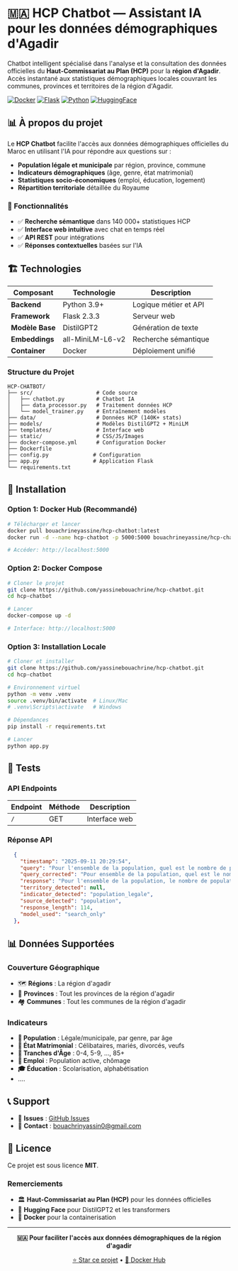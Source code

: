 # 🇲🇦 HCP Chatbot — Assistant IA pour les données démographiques d'Agadir

Chatbot intelligent spécialisé dans l'analyse et la consultation des données officielles du **Haut-Commissariat au Plan (HCP)** pour la **région d'Agadir**. Accès instantané aux statistiques démographiques locales couvrant les communes, provinces et territoires de la région d'Agadir.

[![Docker](https://img.shields.io/badge/Docker-Ready-blue?logo=docker)](https://hub.docker.com/r/bouachrineyassine/hcp-chatbot)
[![Flask](https://img.shields.io/badge/Flask-2.3.3-green?logo=flask)](https://flask.palletsprojects.com/)
[![Python](https://img.shields.io/badge/Python-3.9+-yellow?logo=python)](https://python.org)
[![HuggingFace](https://img.shields.io/badge/🤗_Transformers-Latest-orange)](https://huggingface.co/transformers/)

## 📊 À propos du projet

Le **HCP Chatbot** facilite l'accès aux données démographiques officielles du Maroc en utilisant l'IA pour répondre aux questions sur :

- **Population légale et municipale** par région, province, commune
- **Indicateurs démographiques** (âge, genre, état matrimonial)  
- **Statistiques socio-économiques** (emploi, éducation, logement)
- **Répartition territoriale** détaillée du Royaume

### 🎯 Fonctionnalités

- ✅ **Recherche sémantique** dans 140 000+ statistiques HCP
- ✅ **Interface web intuitive** avec chat en temps réel
- ✅ **API REST** pour intégrations
- ✅ **Réponses contextuelles** basées sur l'IA

## 🏗️ Technologies

| Composant | Technologie | Description |
|-----------|-------------|-------------|
| **Backend** | Python 3.9+ | Logique métier et API |
| **Framework** | Flask 2.3.3 | Serveur web |
| **Modèle Base** | DistilGPT2 | Génération de texte |
| **Embeddings** | all-MiniLM-L6-v2 | Recherche sémantique |
| **Container** | Docker | Déploiement unifié |

### Structure du Projet

```
HCP-CHATBOT/
├── src/                    # Code source
│   ├── chatbot.py          # Chatbot IA
│   ├── data_processor.py   # Traitement données HCP
│   └── model_trainer.py    # Entraînement modèles
├── data/                   # Données HCP (140K+ stats)
├── models/                 # Modèles DistilGPT2 + MiniLM
├── templates/              # Interface web
├── static/                 # CSS/JS/Images
├── docker-compose.yml      # Configuration Docker
├── Dockerfile             
├── config.py              # Configuration
├── app.py                 # Application Flask
└── requirements.txt       
```

## 🚀 Installation

### Option 1: Docker Hub (Recommandé)

```bash
# Télécharger et lancer
docker pull bouachrineyassine/hcp-chatbot:latest
docker run -d --name hcp-chatbot -p 5000:5000 bouachrineyassine/hcp-chatbot:latest

# Accéder: http://localhost:5000
```

### Option 2: Docker Compose

```bash
# Cloner le projet
git clone https://github.com/yassinebouachrine/hcp-chatbot.git
cd hcp-chatbot

# Lancer
docker-compose up -d

# Interface: http://localhost:5000
```

### Option 3: Installation Locale

```bash
# Cloner et installer
git clone https://github.com/yassinebouachrine/hcp-chatbot.git
cd hcp-chatbot

# Environnement virtuel
python -m venv .venv
source .venv/bin/activate  # Linux/Mac
# .venv\Scripts\activate   # Windows

# Dépendances
pip install -r requirements.txt

# Lancer
python app.py
```


## 🧪 Tests

### API Endpoints

| Endpoint | Méthode | Description |
|----------|---------|-------------|
| `/` | GET | Interface web |


### Réponse API

```json
  {
    "timestamp": "2025-09-11 20:29:54",
    "query": "Pour l'ensemble de la population, quel est le nombre de population légale à Région de Souss-Massa ?",
    "query_corrected": "Pour ensemble de la population, quel est le nombre de population légale à Région de Souss-Massa ?",
    "response": "Pour l'ensemble de la population, le nombre de population légale à Région de Souss-Massa est de 3020431 personnes.",
    "territory_detected": null,
    "indicator_detected": "population_legale",
    "source_detected": "population",
    "response_length": 114,
    "model_used": "search_only"
  },
```

## 📊 Données Supportées

### Couverture Géographique
- 🗺️ **Régions** : La région d'agadir
- 🏢 **Provinces** : Tout les provinces de la région d'agadir
- 🏘️ **Communes** : Tout les communes de la région d'agadir

### Indicateurs
- **👥 Population** : Légale/municipale, par genre, par âge
- **💒 État Matrimonial** : Célibataires, mariés, divorcés, veufs
- **🎂 Tranches d'Âge** : 0-4, 5-9, ..., 85+
- **💼 Emploi** : Population active, chômage
- **🎓 Éducation** : Scolarisation, alphabétisation
- ....


## 📞 Support

- 🐛 **Issues** : [GitHub Issues](https://github.com/yassinebouachrine/hcp-chatbot/issues)
- 📧 **Contact** : bouachrinyassin0@gmail.com

## 📜 Licence

Ce projet est sous licence **MIT**. 

### Remerciements

- 🏛️ **Haut-Commissariat au Plan (HCP)** pour les données officielles
- 🤗 **Hugging Face** pour DistilGPT2 et les transformers
- 🐳 **Docker** pour la containerisation

---

<div align="center">

**🇲🇦 Pour faciliter l'accès aux données démographiques de la région d'agadir**

[⭐ Star ce projet](https://github.com/yassinebouachrine/hcp-chatbot) • [🐳 Docker Hub](https://hub.docker.com/r/bouachrineyassine/hcp-chatbot)

</div>
